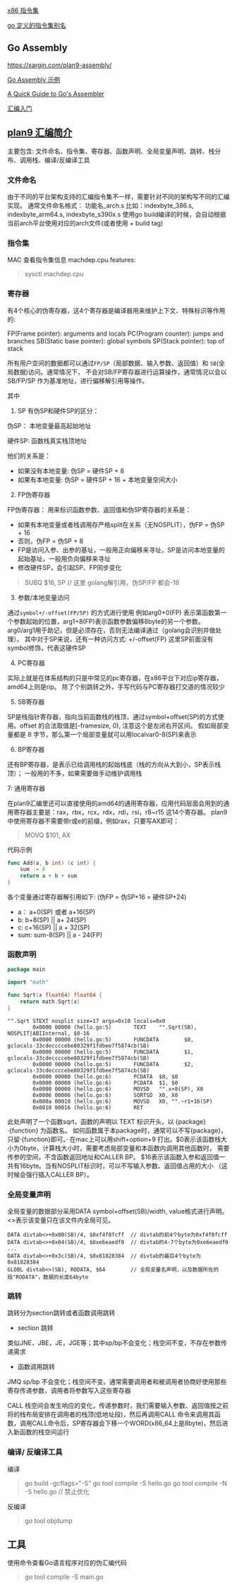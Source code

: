 

[x86 指令集](https://github.com/golang/arch/blob/master/x86/x86.csv)

[go 定义的指令集别名](https://golang.org/src/cmd/internal/obj/x86/anames.go)



## Go Assembly 

https://xargin.com/plan9-assembly/

[Go Assembly 示例](https://colobu.com/goasm/)

[A Quick Guide to Go's Assembler](https://golang.org/doc/asm)

[汇编入门](https://chai2010.cn/advanced-go-programming-book/ch3-asm/readme.html)

## [plan9 汇编简介](https://zhuanlan.zhihu.com/p/56750445)

主要包含: 文件命名、指令集、寄存器、函数声明、全局变量声明、跳转、栈分布、调用栈、编译/反编译工具

### 文件命名

由于不同的平台架构支持的汇编指令集不一样，需要针对不同的架构写不同的汇编实现。
通常文件命名格式： 功能名_arch.s
比如：indexbyte_386.s, indexbyte_arm64.s, indexbyte_s390x.s
使用go build编译的时候，会自动根据当前arch平台使用对应的arch文件(或者使用 + build tag)

### 指令集
MAC 查看指令集信息 machdep.cpu.features:

> sysctl machdep.cpu

### 寄存器

有4个核心的伪寄存器，这4个寄存器是编译器用来维护上下文、特殊标识等作用的:

FP(Frame pointer): arguments and locals
PC(Program counter): jumps and branches
SB(Static base pointer): global symbols
SP(Stack pointer): top of stack

所有用户空间的数据都可以通过`FP/SP`（局部数据、输入参数、返回值）和 `SB`(全局数据)访问。通常情况下，
不会对SB/FP寄存器进行运算操作，通常情况以会以 SB/FP/SP 作为基准地址，进行偏移解引用等操作。

其中

1. SP 有伪SP和硬件SP的区分：

伪SP： 本地变量最高起始地址

硬件SP: 函数栈真实栈顶地址

他们的关系是：
* 如果没有本地变量: 伪SP = 硬件SP + 8
* 如果有本地变量: 伪SP = 硬件SP + 16 + 本地变量空间大小

2.  FP伪寄存器

FP伪寄存器： 用来标识函数参数、返回值和伪SP寄存器的关系是：

* 如果有本地变量或者栈调用存严格split在关系（无NOSPLIT），伪FP = 伪SP + 16 
* 否则，伪FP = 伪SP + 8
* FP是访问入参、出参的基址，一般用正向偏移来寻址，SP是访问本地变量的起始基址，一般用负向偏移来寻址
* 修改硬件SP，会引起SP、FP同步变化

> SUBQ $16, SP  // 这里 golang解引用，伪SP/FP 都会-16

3.  参数/本地变量访问

通过`symbol+/-offset(FP/SP)` 的方式进行使用
例如arg0+0(FP) 表示第函数第一个参数起始的位置，arg1+8(FP)表示函数参数偏移8byte的另一个参数。
arg0/arg1用于助记，但是必须存在，否则无法编译通过（golang会识别并做处理）。
其中对于SP来说，还有一种访问方式:
+/-offset(FP)
这里SP前面没有symbol修饰，代表这硬件SP

4.  PC寄存器

实际上就是在体系结构的只是中常见的pc寄存器，在x86平台下对应ip寄存器，amd64上则是rip。
除了个别跳转之外，手写代码与PC寄存器打交道的情况较少

5.  SB寄存器

SP是栈指针寄存器，指向当前函数栈的栈顶，通过symbol+offset(SP)的方式使用。offset 的合法取值是[-framesize, 0), 注意这个是左闭右开区间。
假如局部变量都是 8 字节，那么第一个局部变量就可以用localvar0-8(SP)来表示

6.  BP寄存器

还有BP寄存器，是表示已给调用栈的起始栈底（栈的方向从大到小，SP表示栈顶）； 一般用的不多，如果需要做手动维护调用栈

7:  通用寄存器

在plan9汇编里还可以直接使用的amd64的通用寄存器，应用代码层面会用到的通用寄存器主要是：rax，rbx，rcx，rdx，rdi，rsi，r8~r15 这14个寄存器。
plan9中使用寄存器不需要带r或e的前缀，例如rax，只要写AX即可：

>   MOVQ $101, AX

代码示例

```go
func Add(a, b int) (c int) {
    sum := 0
    return a + b + sum
}
```
各个变量通过寄存器解引用如下: (伪FP = 伪SP+16 = 硬件SP+24)

* a： a+0(SP) 或者 a+16(SP)
* b:  b+8(SP) || a+ 24(SP)
* c:  c+16(SP) || a + 32(SP)
* sum: sum-8(SP) || a - 24(FP)

### 函数声明

```go
package main

import "math"

func Sqrt(x float64) float64 {
	return math.Sqrt(x)
}
```

```text
"".Sqrt STEXT nosplit size=17 args=0x10 locals=0x0
        0x0000 00000 (hello.go:5)       TEXT    "".Sqrt(SB), NOSPLIT|ABIInternal, $0-16
        0x0000 00000 (hello.go:5)       FUNCDATA        $0, gclocals·33cdeccccebe80329f1fdbee7f5874cb(SB)
        0x0000 00000 (hello.go:5)       FUNCDATA        $1, gclocals·33cdeccccebe80329f1fdbee7f5874cb(SB)
        0x0000 00000 (hello.go:5)       FUNCDATA        $2, gclocals·33cdeccccebe80329f1fdbee7f5874cb(SB)
        0x0000 00000 (hello.go:6)       PCDATA  $0, $0
        0x0000 00000 (hello.go:6)       PCDATA  $1, $0
        0x0000 00000 (hello.go:6)       MOVSD   "".x+8(SP), X0
        0x0006 00006 (hello.go:6)       SQRTSD  X0, X0
        0x000a 00010 (hello.go:6)       MOVSD   X0, "".~r1+16(SP)
        0x0010 00016 (hello.go:6)       RET
```
此处声明了一个函数sqrt，函数的声明以 TEXT 标识开头，以 {package}·{function} 为函数名。 如何函数属于本package时，通常可以不写{package}，
只留·{function}即可。· 在mac上可以用shift+option+9 打出。$0表示该函数栈大小为0byte，计算栈大小时，需要考虑局部变量和本函数内调用其他函数时，
需要传参的空间，不含函数返回地址和CALLER BP。 $16表示该函数入参和返回值一共有16byte。当有NOSPLIT标识时，可以不写输入参数、返回值占用的大小
（这时候会强行插入CALLER BP）。

### 全局变量声明

全局变量的数据部分采用DATA symbol+offset(SB)/width, value格式进行声明。<>表示该变量只在该文件内全局可见。

```text
DATA divtab<>+0x00(SB)/4, $0xf4f8fcff  // divtab的前4个byte为0xf4f8fcff
DATA divtab<>+0x04(SB)/4, $0xe6eaedf0  // divtab的4-7个byte为0xe6eaedf0
...
DATA divtab<>+0x3c(SB)/4, $0x81828384  // divtab的最后4个byte为0x81828384
GLOBL divtab<>(SB), RODATA, $64        // 全局变量名声明，以及数据所在的段"RODATA"，数据的长度64byte
```

### 跳转

跳转分为section跳转或者函数调用跳转

* section 跳转

类似JNE，JBE，JE，JGE等；其中sp/bp不会变化；栈空间不变，不存在参数传递需求

* 函数调用跳转

JMQ sp/bp 不会变化；栈空间不变。通常需要调用者和被调用者协商好使用那些寄存传递参数，调用者将参数写入这些寄存器

CALL 栈空间会发生响应的变化，传递参数时，我们需要输入参数、返回值按之前将的栈布局安排在调用者的栈顶(低地址段)，然后再调用CALL
命令来调用其函数，调用CALL命令后，SP寄存器会下移一个WORD(x86_64上是8byte)，然后进入新函数的栈空间运行

### 编译/ 反编译工具

编译

>   go build -gcflags="-S"
> go tool compile -S hello.go
> go tool compile -N -S hello.go // 禁止优化

反编译

> go tool objdump <binary>


## 工具

使用命令查看Go语言程序对应的伪汇编代码

> go tool compile -S main.go